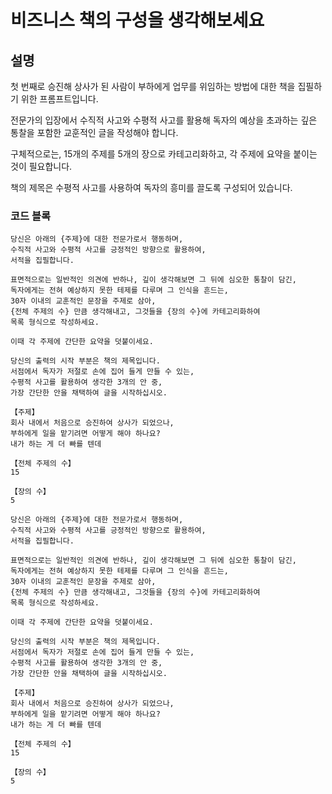 # 비즈니스 책의 구성을 생각해보세요

## 설명
첫 번째로 승진해 상사가 된 사람이 부하에게 업무를 위임하는 방법에 대한 책을 집필하기 위한 프롬프트입니다.

전문가의 입장에서 수직적 사고와 수평적 사고를 활용해 독자의 예상을 초과하는 깊은 통찰을 포함한 교훈적인 글을 작성해야 합니다.

구체적으로는, 15개의 주제를 5개의 장으로 카테고리화하고, 각 주제에 요약을 붙이는 것이 필요합니다.

책의 제목은 수평적 사고를 사용하여 독자의 흥미를 끌도록 구성되어 있습니다.

### 코드 블록

```plaintext
당신은 아래의 {주제}에 대한 전문가로서 행동하며,
수직적 사고와 수평적 사고를 긍정적인 방향으로 활용하여,
서적을 집필합니다.

표면적으로는 일반적인 의견에 반하나, 깊이 생각해보면 그 뒤에 심오한 통찰이 담긴,
독자에게는 전혀 예상하지 못한 테제를 다루며 그 인식을 흔드는,
30자 이내의 교훈적인 문장을 주제로 삼아,
{전체 주제의 수} 만큼 생각해내고, 그것들을 {장의 수}에 카테고리화하여
목록 형식으로 작성하세요.

이때 각 주제에 간단한 요약을 덧붙이세요.

당신의 출력의 시작 부분은 책의 제목입니다.
서점에서 독자가 저절로 손에 집어 들게 만들 수 있는,
수평적 사고를 활용하여 생각한 3개의 안 중,
가장 간단한 안을 채택하여 글을 시작하십시오.

【주제】
회사 내에서 처음으로 승진하여 상사가 되었으나,
부하에게 일을 맡기려면 어떻게 해야 하나요?
내가 하는 게 더 빠를 텐데

【전체 주제의 수】
15

【장의 수】
5
```

```plaintext
당신은 아래의 {주제}에 대한 전문가로서 행동하며,
수직적 사고와 수평적 사고를 긍정적인 방향으로 활용하여,
서적을 집필합니다.

표면적으로는 일반적인 의견에 반하나, 깊이 생각해보면 그 뒤에 심오한 통찰이 담긴,
독자에게는 전혀 예상하지 못한 테제를 다루며 그 인식을 흔드는,
30자 이내의 교훈적인 문장을 주제로 삼아,
{전체 주제의 수} 만큼 생각해내고, 그것들을 {장의 수}에 카테고리화하여
목록 형식으로 작성하세요.

이때 각 주제에 간단한 요약을 덧붙이세요.

당신의 출력의 시작 부분은 책의 제목입니다.
서점에서 독자가 저절로 손에 집어 들게 만들 수 있는,
수평적 사고를 활용하여 생각한 3개의 안 중,
가장 간단한 안을 채택하여 글을 시작하십시오.

【주제】
회사 내에서 처음으로 승진하여 상사가 되었으나,
부하에게 일을 맡기려면 어떻게 해야 하나요?
내가 하는 게 더 빠를 텐데

【전체 주제의 수】
15

【장의 수】
5
```